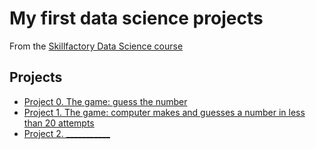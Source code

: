 # My first data science projects
From the [Skillfactory Data Science course](https://skillfactory.ru/data-science-specialization)


## Projects
* [Project 0. The game: guess the number](https://github.com/Elfinenya/first_data_science/tree/main/project_0)
* [Project 1. The game: computer makes and guesses a number in less than 20 attempts](https://github.com/Elfinenya/first_data_science/tree/main/project_1)
* [Project 2. ___________](_____)



